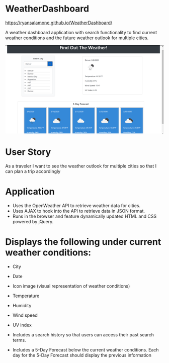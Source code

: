 # WeatherDashboard


https://ryansalamone.github.io/WeatherDashboard/


A weather dashboard application with search functionality to find current weather conditions and the future weather outlook for multiple cities. 


![Alt text](WeatherDashboard.png "Optional Title")


# User Story
As a traveler
I want to see the weather outlook for multiple cities
so that I can plan a trip accordingly




# Application


- Uses the OpenWeather API to retrieve weather data for cities. 
- Uses AJAX to hook into the API to retrieve data in JSON format.
- Runs in the browser and feature dynamically updated HTML and CSS powered by jQuery.


# Displays the following under current weather conditions:


- City

- Date

- Icon image (visual representation of weather conditions)

- Temperature

- Humidity

- Wind speed

- UV index




- Includes a search history so that users can access their past search terms.

- Includes a 5-Day Forecast below the current weather conditions. Each day for the 5-Day Forecast should display the previous information

